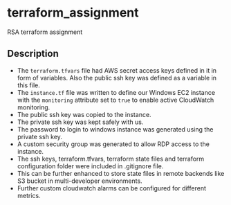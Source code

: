 # terraform_assignment
RSA terraform assignment

## Description

- The `terraform.tfvars` file had AWS secret access keys defined in it in form of variables. Also the public ssh key was defined as a variable in this file.
- The `instance.tf` file was written to define our Windows EC2 instance with the `monitoring` attribute set to `true` to enable active CloudWatch monitoring.
- The public ssh key was copied to the instance.
- The private ssh key was kept safely with us.
- The password to login to windows instance was generated using the private ssh key.
- A custom security group was generated to allow RDP access to the instance.
- The ssh keys, terraform.tfvars, terraform state files and terraform configuration folder were included in .gitignore file.
- This can be further enhanced to store state files in remote backends like S3 bucket in multi-developer environments.
- Further custom cloudwatch alarms can be configured for different metrics.

